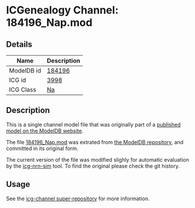 # ICGenealogy Channel: 184196\_Nap.mod

## Details

Name | Description
---- | -----------
ModelDB id | [184196](http://senselab.med.yale.edu/ModelDB/ShowModel.cshtml?model=184196)
ICG id | [3998](http://icg.neurotheory.ox.ac.uk/channels/2/3998)
ICG Class | [Na](http://icg.neurotheory.ox.ac.uk/channels/2)

## Description

This is a single channel model file that was originally part of a [published model on the ModelDB website](http://senselab.med.yale.edu/mModelDB/ShowModel.cshtml?model=184196).


The file [184196\_Nap.mod](184196_Nap.mod) was extrated from [the ModelDB repository](http://senselab.med.yale.edu/ModelDB/ShowModel.cshtml?model=184196), and committed in its original form.

The current version of the file was modified slighly for automatic evaluation by the [icg-nrn-sim](https://github.com/icgenealogy/icg-nrn-sim) tool. To find the original please check the git history.


## Usage

See the [icg-channel super-repository](https://github.com/icgenealogy/icg-channels) for more information.